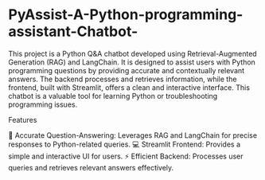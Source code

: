  # PyAssist-A-Python-programming-assistant-Chatbot-

This project is a Python Q&A chatbot developed using Retrieval-Augmented Generation (RAG) and LangChain. It is designed to assist users with Python programming questions by providing accurate and contextually relevant answers. The backend processes and retrieves information, while the frontend, built with Streamlit, offers a clean and interactive interface. This chatbot is a valuable tool for learning Python or troubleshooting programming issues.

Features

🧠 Accurate Question-Answering: Leverages RAG and LangChain for precise responses to Python-related queries.
💻 Streamlit Frontend: Provides a simple and interactive UI for users.
⚡ Efficient Backend: Processes user queries and retrieves relevant answers effectively.
